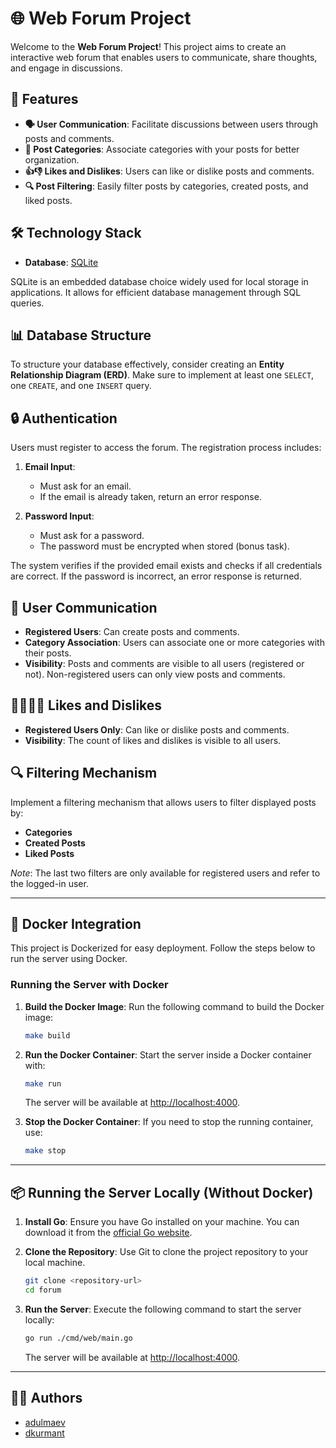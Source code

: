 # 🌐 Web Forum Project

Welcome to the **Web Forum Project**! This project aims to create an interactive web forum that enables users to communicate, share thoughts, and engage in discussions.

## 🚀 Features

- **🗣️ User Communication**: Facilitate discussions between users through posts and comments.
- **📂 Post Categories**: Associate categories with your posts for better organization.
- **👍👎 Likes and Dislikes**: Users can like or dislike posts and comments.
- **🔍 Post Filtering**: Easily filter posts by categories, created posts, and liked posts.

## 🛠️ Technology Stack

- **Database**: [SQLite](https://www.sqlite.org/docs.html)

SQLite is an embedded database choice widely used for local storage in applications. It allows for efficient database management through SQL queries.

## 📊 Database Structure

To structure your database effectively, consider creating an **Entity Relationship Diagram (ERD)**. Make sure to implement at least one `SELECT`, one `CREATE`, and one `INSERT` query.

## 🔒 Authentication

Users must register to access the forum. The registration process includes:

1. **Email Input**: 
   - Must ask for an email.
   - If the email is already taken, return an error response.
   
2. **Password Input**: 
   - Must ask for a password.
   - The password must be encrypted when stored (bonus task).

The system verifies if the provided email exists and checks if all credentials are correct. If the password is incorrect, an error response is returned.

## 💬 User Communication

- **Registered Users**: Can create posts and comments.
- **Category Association**: Users can associate one or more categories with their posts.
- **Visibility**: Posts and comments are visible to all users (registered or not). Non-registered users can only view posts and comments.

## 👍🏿👎🏿 Likes and Dislikes

- **Registered Users Only**: Can like or dislike posts and comments.
- **Visibility**: The count of likes and dislikes is visible to all users.

## 🔍 Filtering Mechanism

Implement a filtering mechanism that allows users to filter displayed posts by:

- **Categories**
- **Created Posts**
- **Liked Posts**

*Note*: The last two filters are only available for registered users and refer to the logged-in user.

---

## 🐳 Docker Integration

This project is Dockerized for easy deployment. Follow the steps below to run the server using Docker.

### Running the Server with Docker

1. **Build the Docker Image**:
   Run the following command to build the Docker image:
   ```bash
   make build
   ```

2. **Run the Docker Container**:
   Start the server inside a Docker container with:
   ```bash
   make run
   ```

   The server will be available at [http://localhost:4000](http://localhost:4000).

3. **Stop the Docker Container**:
   If you need to stop the running container, use:
   ```bash
   make stop
   ```

---

## 📦 Running the Server Locally (Without Docker)

1. **Install Go**: Ensure you have Go installed on your machine. You can download it from the [official Go website](https://golang.org/dl/).

2. **Clone the Repository**: Use Git to clone the project repository to your local machine.
   ```bash
   git clone <repository-url>
   cd forum
   ```

3. **Run the Server**:
   Execute the following command to start the server locally:
   ```bash
   go run ./cmd/web/main.go
   ```

   The server will be available at [http://localhost:4000](http://localhost:4000).

---


## 👨‍💻 Authors
- [adulmaev](https://01.alem.school/git/adulmaev)
- [dkurmant](https://01.alem.school/git/dkurmant)
